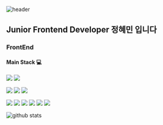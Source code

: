 
![header](https://capsule-render.vercel.app/api?type=wave&color=auto&height=300&section=header&text=Hannah&fontSize=90)

## Junior Frontend Developer 정혜민 입니다




### FrontEnd

#### Main Stack 💻
<img src="https://img.shields.io/badge/javascript-F7DF1E?style=for-the-badge&logo=Javascript&logoColor=white" /> <img src="https://img.shields.io/badge/typescript-3178C6?style=for-the-badge&logo=Typescript&logoColor=white" />

<img src="https://img.shields.io/badge/HTML5-E34F26?style=for-the-badge&logo=HTML5&logoColor=white" /> <img src="https://img.shields.io/badge/CSS3-1572B6?style=for-the-badge&logo=CSS3&logoColor=white" /> <img src="https://img.shields.io/badge/Emotion-111111?style=for-the-badge&logo=Emotion&logoColor=white" /> 

<img src="https://img.shields.io/badge/Next.JS-111111?style=for-the-badge&logo=Next.js&logoColor=white" /> <img src="https://img.shields.io/badge/React-61DAFB?style=for-the-badge&logo=React&logoColor=white" /> <img src="https://img.shields.io/badge/Recoil-111111?style=for-the-badge&logo=React-Query&logoColor=white" /> <img src="https://img.shields.io/badge/Reactquery-FF4154?style=for-the-badge&logo=React-Query&logoColor=white" /> <img src="https://img.shields.io/badge/Apollo GraphQL-311C87?style=for-the-badge&logo=pollo GraphQL&logoColor=white" /> <img src="https://img.shields.io/badge/Axios-111111?style=for-the-badge&logo=Axios&logoColor=white" />







![github stats](https://github-readme-stats.vercel.app/api?username=hannah949494&show_icons=true)
